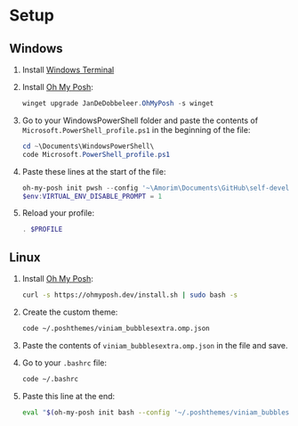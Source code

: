 # Setup

## Windows

1. Install [Windows Terminal](https://www.microsoft.com/en-us/p/windows-terminal/9n0dx20hk701?activetab=pivot:overviewtab)
2. Install [Oh My Posh](https://ohmyposh.dev/docs/installation/windows):

   ```powershell
   winget upgrade JanDeDobbeleer.OhMyPosh -s winget
   ```

3. Go to your WindowsPowerShell folder and paste the contents of `Microsoft.PowerShell_profile.ps1` in the beginning of the file:

   ```powershell
   cd ~\Documents\WindowsPowerShell\
   code Microsoft.PowerShell_profile.ps1
   ```

4. Paste these lines at the start of the file:

   ```powershell
   oh-my-posh init pwsh --config '~\Amorim\Documents\GitHub\self-development\misc\oh-my-posh\themes\viniam_bubblesextra.omp.json' | Invoke-Expression
   $env:VIRTUAL_ENV_DISABLE_PROMPT = 1
   ```

5. Reload your profile:

   ```powershell
   . $PROFILE
   ```

## Linux

1. Install [Oh My Posh](https://ohmyposh.dev/docs/installation/linux):

   ```bash
   curl -s https://ohmyposh.dev/install.sh | sudo bash -s
   ```

2. Create the custom theme:

   ```bash
   code ~/.poshthemes/viniam_bubblesextra.omp.json
   ```

3. Paste the contents of `viniam_bubblesextra.omp.json` in the file and save.

4. Go to your `.bashrc` file:

   ```bash
   code ~/.bashrc
   ```

5. Paste this line at the end:

   ```bash
   eval "$(oh-my-posh init bash --config '~/.poshthemes/viniam_bubblesextra.omp.json')"
   ```
